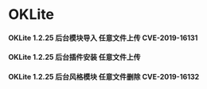 # OKLite

#### OKLite 1.2.25 后台模块导入 任意文件上传 CVE-2019-16131

#### OKLite 1.2.25 后台插件安装 任意文件上传 

#### OKLite 1.2.25 后台风格模块 任意文件删除 CVE-2019-16132


